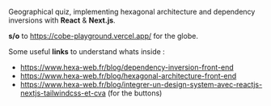
Geographical quiz, implementing hexagonal architecture and dependency inversions with **React** & **Next.js**.

**s/o** to https://cobe-playground.vercel.app/ for the globe.

Some useful **links** to understand whats inside :
- https://www.hexa-web.fr/blog/dependency-inversion-front-end
- https://www.hexa-web.fr/blog/hexagonal-architecture-front-end
- https://www.hexa-web.fr/blog/integrer-un-design-system-avec-reactjs-nextjs-tailwindcss-et-cva (for the buttons)

